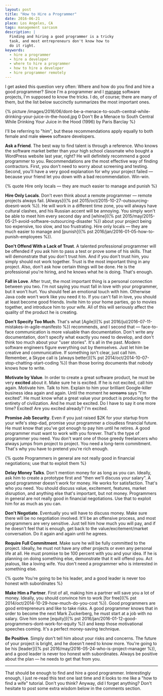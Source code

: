```yaml
---
layout: post
title: "How to Hire a Programmer"
date: 2016-06-21
place: Los Angeles, CA
tags: management sarcasm
description: |
  Finding and hiring a good programmer is a tricky
  task, and most entrepreneurs don't know how to
  do it right.
keywords:
  - hire a programmer
  - hire a developer
  - where to hire a programmer
  - how to hire a developer
  - hire programmer remotely
---
```


I get asked this question very often: Where and how do you find
and hire a good programmer? Since I'm a programmer and I [manage](http://www.teamed.io)
software projects, I'm supposed to know the tricks. I do, of course; there
are many of them, but the list below succinctly summarizes the most important ones.

<!--more-->

{% picture /images/2016/06/dont-be-a-menace-to-south-central-while-drinking-your-juice-in-the-hood.jpg 0 Don't Be a Menace to South Central While Drinking Your Juice in the Hood (1996) by Paris Barclay %}

I'll be referring to "him", but these recommendations apply equally to both female and male
<del>slaves</del> software developers.

**Ask a Friend**.
The best way to find talent is through a reference. Who knows the software
market better than your high school classmate who bought a WordPress website
last year, right? He will definitely recommend a good programmer to you.
Recommendations are the most effective way of finding contractors. First,
you don't need to worry about screening and testing. Second, you'll have
a very good explanation for why your project failed &mdash; because your
friend let you down with a bad recommendation. Win-win.

{% quote Hire only locals &mdash; they are much easier to manage and punish %}

**Hire Only Locals**.
Don't even think about a remote programmer &mdash; remote projects always fail.
[Always]({% pst 2015/oct/2015-10-27-outsourcing-doesnt-work %}).
He will work in a different time zone, you will always have cultural
clashes, and his Russian accent will be annoying. You simply won't
be able to meet him every second day and
[whine]({% pst 2015/may/2015-05-21-avoid-software-outsourcing-disaster %})
about your project being
too expensive, too slow, and too frustrating. Hire only locals &mdash; they
are much easier to manage and
[punish]({% pst 2016/jan/2016-01-05-how-to-punish-employees %}).

**Don't Offend With a Lack of Trust**.
A talented professional programmer will be offended if you ask him
to pass a test or prove some of his skills. That will demonstrate that you
don't trust him. And if you don't trust him, you simply should not work together.
Trust is the most important thing in any project. Also, don't ask how
certain things will be done. He is the professional you're hiring, and he
knows what he is doing. That's enough.

**Fall in Love**.
After trust, the most important thing is a personal connection between
you two. I'm not saying you must fall in love with your programmer, but
it won't hurt. You should feel an emotional touch with him. Otherwise Java code
won't work like you need it to. If you can't fall in love, you should at least become
good friends. Invite him to your home parties, go to movies together, and
introduce him to your wife. All of this will seriously affect
the quality of the product he is creating.

**Don't Specify Too Much**.
That's what [Agile]({% pst 2016/jul/2016-07-11-mistakes-in-agile-manifesto %})
recommends, and I second that &mdash; face-to-face communication is more
valuable than documentation. Don't write any documentation, don't specify
what exactly you need to develop, and don't think too much about your "user stories".
It's all in the past. Modern software engineers figure everything out
by themselves. Just let him be creative and communicative. If something
isn't clear, just call him. Remember, a Skype call is
[always better]({% pst 2014/oct/2014-10-07-stop-chatting-start-coding %})
than those boring documents that nobody knows how to write.

**Motivate by Value**.
In order to create a great software product, he must be very **excited** about it.
Make sure he is excited. If he is not excited, call him again. Motivate him.
Talk to him. Explain to him your brilliant Google-killer business idea again
and again. Until the moment he <del>screams</del> says "I'm excited". He must know what
a great value your product is producing for the entirety of civilization. And he
must be excited. Do I have to say it one more time? Excited! Are
you excited already? I'm excited.

**Promise Job Security**.
Even if you just raised $2K for your startup from your wife's step-dad, promise
your programmer a cloudless financial future. He must know that you've got
enough to pay him until he retires. A good programmer must want to work with you
forever. That's the type of programmer you need. You don't want one of those
greedy freelancers who always jumps from project to project. You need a long-term
commitment. That's why you have to pretend you're rich enough.

{% quote Programmers in general are not really good in financial negotiations; use that to exploit them %}

**Delay Money Talks**.
Don't mention money for as long as you can. Ideally, ask him to create
a prototype first and "then we'll discuss your salary". A good programmer
doesn't work for money. He works for satisfaction. That's who you need.
You should discuss value, excitement, features, market disruption, and
anything else that's important, but not money. Programmers in general are not
really good in financial negotiations. Use that to exploit him for as much
as you can.

**Don't Negotiate**.
Eventually you will have to discuss money. Make sure there will be no
negotiation involved. It'll be an offensive process, and most programmers
are very sensitive. Just tell him how much you will pay, and if he doesn't
feel that is enough, get back to the value/excitement/market conversation.
Do it again and again until he agrees.

**Require Full Commitment**.
Make sure he will be fully committed to the project. Ideally, he must not have
any other projects or even any personal life at all. He must promise to be 100 percent with
you and your idea. If he is planning on doing something else, demonstrate that it
will offend you. Act jealous, like a loving wife. You don't need a programmer
who is interested in something else.

{% quote You're going to be his leader, and a good leader is never too honest with subordinates %}

**Make Him a Partner**.
First of all, making him a partner will save you a lot of money. Ideally,
you should convince him to work
[for free]({% pst 2014/oct/2014-10-29-how-much-do-you-cost %}).
Good programmers are good
entrepreneurs and like to take risks. A good programmer knows that
in order to become the next Mark Zuckerberg, he must start at a
job with no salary. Give him some
[equity]({% pst 2016/jan/2016-01-12-good-programmers-dont-work-for-equity %})
and keep those motivational speeches
coming. It's a perfect money-saving technique.

**Be Positive**.
Simply don't tell him about your risks and concerns. The future of your
project is bright, and he doesn't need to know more. You're going to be his
[leader]({% pst 2016/may/2016-05-24-who-is-project-manager %}),
and a good leader is never too honest with subordinates. Always
be positive about the plan &mdash; he needs to get that from you.

<hr/>

That should be enough to find and hire a good programmer. Interestingly enough,
I just re-read this text one last time and it looks to me like
a "how to find a wife" tutorial. Don't you think?
Anyway, did I forget anything? Don't hesitate to post some extra wisdom below in
the comments section.

